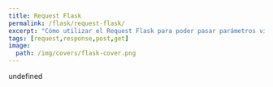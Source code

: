 ```yaml
---
title: Request Flask
permalink: /flask/request-flask/
excerpt: "Cómo utilizar el Request Flask para poder pasar parámetros vía GET y POST al servidor."
tags: [request,response,post,get]
image:
  path: /img/covers/flask-cover.png
---
```

undefined
